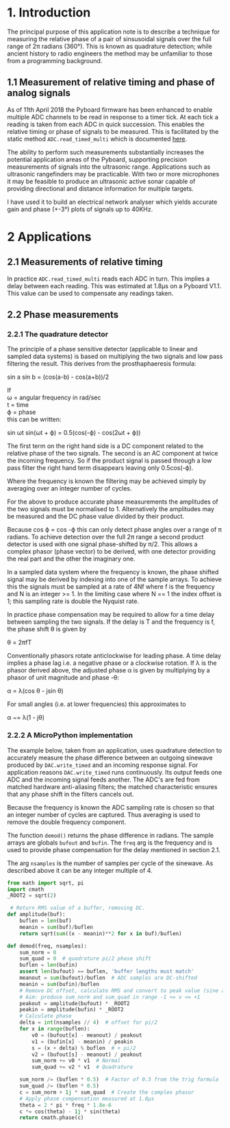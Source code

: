 # 1. Introduction

The principal purpose of this application note is to describe a technique for
measuring the relative phase of a pair of sinsusoidal signals over the full
range of 2π radians (360°). This is known as quadrature detection; while
ancient history to radio engineers the method may be unfamiliar to those from
a programming background.

## 1.1 Measurement of relative timing and phase of analog signals

As of 11th April 2018 the Pyboard firmware has been enhanced to enable multiple
ADC channels to be read in response to a timer tick. At each tick a reading is
taken from each ADC in quick succession. This enables the relative timing or
phase of signals to be measured. This is facilitated by the static method
`ADC.read_timed_multi` which is documented
[here](http://docs.micropython.org/en/latest/pyboard/library/pyb.ADC.html).

The ability to perform such measurements substantially increases the potential
application areas of the Pyboard, supporting precision measurements of signals
into the ultrasonic range. Applications such as ultrasonic rangefinders may be
practicable. With two or more microphones it may be feasible to produce an
ultrasonic active sonar capable of providing directional and distance
information for multiple targets.

I have used it to build an electrical network analyser which yields accurate
gain and phase (+-3°) plots of signals up to 40KHz.

# 2 Applications

## 2.1 Measurements of relative timing

In practice `ADC.read_timed_multi` reads each ADC in turn. This implies a delay
between each reading. This was estimated at 1.8μs on a Pyboard V1.1. This value
can be used to compensate any readings taken.

## 2.2 Phase measurements

### 2.2.1 The quadrature detector

The principle of a phase sensitive detector (applicable to linear and sampled
data systems) is based on multiplying the two signals and low pass filtering
the result. This derives from the prosthaphaeresis formula:

sin a sin b = (cos(a-b) - cos(a+b))/2

If  
ω = angular frequency in rad/sec  
t = time  
ϕ = phase  
this can be written:

sin ωt sin(ωt + ϕ) = 0.5(cos(-ϕ) - cos(2ωt + ϕ))  

The first term on the right hand side is a DC component related to the relative
phase of the two signals. The second is an AC component at twice the incoming
frequency. So if the product signal is passed through a low pass filter the
right hand term disappears leaving only 0.5cos(-ϕ).

Where the frequency is known the filtering may be achieved simply by averaging
over an integer number of cycles.

For the above to produce accurate phase measurements the amplitudes of the two
signals must be normalised to 1. Alternatively the amplitudes may be measured
and the DC phase value divided by their product.

Because cos ϕ = cos -ϕ this can only detect phase angles over a range of π
radians. To achieve detection over the full 2π range a second product detector
is used with one signal phase-shifted by π/2. This allows a complex phasor
(phase vector) to be derived, with one detector providing the real part and the
other the imaginary one.

In a sampled data system where the frequency is known, the phase shifted signal
may be derived by indexing into one of the sample arrays. To achieve this the
signals must be sampled at a rate of 4Nf where f is the frequency and N is an
integer >= 1. In the limiting case where N == 1 the index offset is 1; this
sampling rate is double the Nyquist rate.

In practice phase compensation may be required to allow for a time delay
between sampling the two signals. If the delay is T and the frequency is f, the
phase shift θ is given by

θ = 2πfT

Conventionally phasors rotate anticlockwise for leading phase. A time delay
implies a phase lag i.e. a negative phase or a clockwise rotation. If λ is the
phasor derived above, the adjusted phase α is given by multiplying by a phasor
of unit magnitude and phase -θ:

α = λ(cos θ - jsin θ)

For small angles (i.e. at lower frequencies) this approximates to

α ~= λ(1 - jθ)

### 2.2.2 A MicroPython implementation

The example below, taken from an application, uses quadrature detection to
accurately measure the phase difference between an outgoing sinewave produced
by `DAC.write_timed` and an incoming response signal. For application reasons
`DAC.write_timed` runs continuously. Its output feeds one ADC and the incoming
signal feeds another. The ADC's are fed from matched hardware anti-aliasing
filters; the matched characteristic ensures that any phase shift in the filters
cancels out.

Because the frequency is known the ADC sampling rate is chosen so that an
integer number of cycles are captured. Thus averaging is used to remove the
double frequency component.

The function `demod()` returns the phase difference in radians. The sample
arrays are globals `bufout` and `bufin`. The `freq` arg is the frequency and is
used to provide phase compensation for the delay mentioned in section 2.1.

The arg `nsamples` is the number of samples per cycle of the sinewave. As
described above it can be any integer multiple of 4.

```python
from math import sqrt, pi
import cmath
_ROOT2 = sqrt(2)

 # Return RMS value of a buffer, removing DC.
def amplitude(buf):
    buflen = len(buf)
    meanin = sum(buf)/buflen
    return sqrt(sum((x - meanin)**2 for x in buf)/buflen)

def demod(freq, nsamples):
    sum_norm = 0
    sum_quad = 0  # quadrature pi/2 phase shift
    buflen = len(bufin)
    assert len(bufout) == buflen, 'buffer lengths must match'
    meanout = sum(bufout)/buflen  # ADC samples are DC-shifted
    meanin = sum(bufin)/buflen
    # Remove DC offset, calculate RMS and convert to peak value (sine assumption)
    # Aim: produce sum_norm and sum_quad in range -1 <= v <= +1
    peakout = amplitude(bufout) * _ROOT2
    peakin = amplitude(bufin) * _ROOT2
    # Calculate phase
    delta = int(nsamples // 4)  # offset for pi/2
    for x in range(buflen):
        v0 = (bufout[x] - meanout) / peakout
        v1 = (bufin[x] - meanin) / peakin
        s = (x + delta) % buflen  # + pi/2
        v2 = (bufout[s] - meanout) / peakout
        sum_norm += v0 * v1  # Normal
        sum_quad += v2 * v1  # Quadrature

    sum_norm /= (buflen * 0.5)  # Factor of 0.5 from the trig formula
    sum_quad /= (buflen * 0.5)
    c = sum_norm + 1j * sum_quad  # Create the complex phasor
    # Apply phase compensation measured at 1.8μs
    theta = 2 * pi * freq * 1.8e-6
    c *= cos(theta) - 1j * sin(theta)
    return cmath.phase(c)
```
